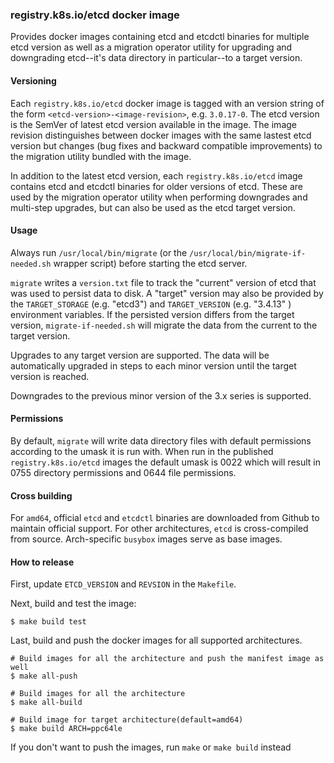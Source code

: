 ### registry.k8s.io/etcd docker image

Provides docker images containing etcd and etcdctl binaries for multiple etcd
version as well as a migration operator utility for upgrading and downgrading
etcd--it's data directory in particular--to a target version.

#### Versioning

Each `registry.k8s.io/etcd` docker image is tagged with an version string of the form
`<etcd-version>-<image-revision>`, e.g. `3.0.17-0`.  The etcd version is the
SemVer of latest etcd version available in the image. The image revision
distinguishes between docker images with the same lastest etcd version but
changes (bug fixes and backward compatible improvements) to the migration
utility bundled with the image.

In addition to the latest etcd version, each `registry.k8s.io/etcd` image contains
etcd and etcdctl binaries for older versions of etcd. These are used by the
migration operator utility when performing downgrades and multi-step upgrades,
but can also be used as the etcd target version.

#### Usage

Always run `/usr/local/bin/migrate` (or the
`/usr/local/bin/migrate-if-needed.sh` wrapper script) before starting the etcd
server.

`migrate` writes a `version.txt` file to track the "current" version
of etcd that was used to persist data to disk. A "target" version may also be provided
by the `TARGET_STORAGE` (e.g. "etcd3") and `TARGET_VERSION` (e.g. "3.4.13" )
environment variables. If the persisted version differs from the target version,
`migrate-if-needed.sh` will migrate the data from the current to the target
version.

Upgrades to any target version are supported. The data will be automatically upgraded
in steps to each minor version until the target version is reached.

Downgrades to the previous minor version of the 3.x series is supported.

#### Permissions

By default, `migrate` will write data directory files with default permissions
according to the umask it is run with. When run in the published
`registry.k8s.io/etcd` images the default umask is 0022 which will result in 0755
directory permissions and 0644 file permissions.

#### Cross building

For `amd64`, official `etcd` and `etcdctl` binaries are downloaded from Github
to maintain official support.  For other architectures, `etcd` is cross-compiled
from source. Arch-specific `busybox` images serve as base images.

#### How to release

First, update `ETCD_VERSION` and `REVSION` in the `Makefile`.

Next, build and test the image:

```console
$ make build test
```

Last, build and push the docker images for all supported architectures.

```console
# Build images for all the architecture and push the manifest image as well
$ make all-push

# Build images for all the architecture
$ make all-build

# Build image for target architecture(default=amd64)
$ make build ARCH=ppc64le
```

If you don't want to push the images, run `make` or `make build` instead
